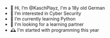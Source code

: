- 👋 Hi, I’m @KaschPlayz, I'm a 18y old German
- 👀 I’m interested in Cyber Security
- 🌱 I’m currently learning Python
- 🤝 I'm looking for a learning partner
- 🕰 I'm started with programming this year

<!---
KaschPlayz/KaschPlayz is a ✨ special ✨ repository because its `README.md` (this file) appears on your GitHub profile.
You can click the Preview link to take a look at your changes.
--->
